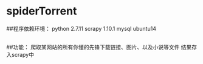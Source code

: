 # spiderTorrent
##程序依赖环境：
python 2.7.11
scrapy 1.10.1
mysql
ubuntu14 
##
##功能：
爬取某网站的所有你懂的先锋下载链接、图片、以及小说等文件
结果存入scrapy中
